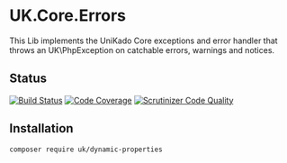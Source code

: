 # UK.Core.Errors

This Lib implements the UniKado Core exceptions and error handler that throws an UK\PhpException on catchable errors,
warnings and notices.



## Status

[![Build Status](https://travis-ci.org/UniKado/UK.Core.Errors.svg?branch=master)](https://travis-ci.org/UniKado/UK.Core.Errors)
[![Code Coverage](https://scrutinizer-ci.com/g/UniKado/UK.Core.Errors/badges/coverage.png?b=master)](https://scrutinizer-ci.com/g/UniKado/UK.Core.Errors/?branch=master)
[![Scrutinizer Code Quality](https://scrutinizer-ci.com/g/UniKado/UK.Core.Errors/badges/quality-score.png?b=master)](https://scrutinizer-ci.com/g/UniKado/UK.Core.Errors/?branch=master)

## Installation

```bash
composer require uk/dynamic-properties
```